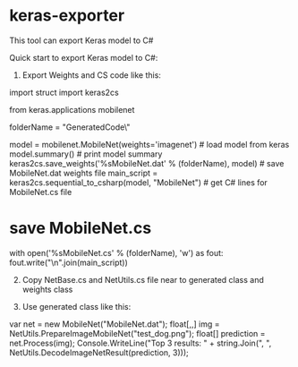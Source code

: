 # keras-exporter
This tool can export Keras model to C#

Quick start to export Keras model to C#:

1. Export Weights and CS code like this:

import struct
import keras2cs

from keras.applications mobilenet

folderName = "GeneratedCode\\"

model = mobilenet.MobileNet(weights='imagenet') # load model from keras
model.summary() # print model summary
keras2cs.save_weights('%sMobileNet.dat' % (folderName), model) # save MobileNet.dat weights file
main_script = keras2cs.sequential_to_csharp(model, "MobileNet") # get C# lines for MobileNet.cs file
# save MobileNet.cs
with open('%sMobileNet.cs' % (folderName), 'w') as fout:
    fout.write("\n".join(main_script))

2. Copy NetBase.cs and NetUtils.cs file near to generated class and weights class

3. Use generated class like this:

var net = new MobileNet("MobileNet.dat");
float[,,] img = NetUtils.PrepareImageMobileNet("test_dog.png");
float[] prediction = net.Process(img);
Console.WriteLine("Top 3 results: " + string.Join(", ", NetUtils.DecodeImageNetResult(prediction, 3)));
